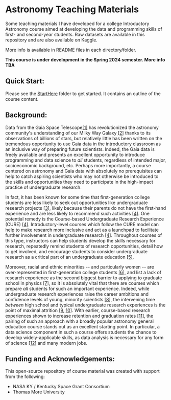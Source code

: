 # Astronomy Teaching Materials
Some teaching materials I have developed for a college Introductory Astronomy course aimed at developing the data and programming skills of first- and second-year students.  Raw datasets are available in this repository and are also available on Kaggle.

More info is available in README files in each directory/folder.

**This course is under development in the Spring 2024 semester.  More info TBA**


## Quick Start:
Please see the [StartHere](StartHere/courseOutline.md) folder to get started.  It contains an outline of the course content.


## Background:
Data from the Gaia Space Telescope[[1]](https://doi.org/10.1051/0004-6361/201629272) has revolutionized the astronomy community's understanding of our Milky Way Galaxy [[2]](https://doi.org/10.1016/j.ppnp.2021.103904) thanks to its observations of billions of stars, but relatively little has been written on the tremendous opportunity to use Gaia data in the introductory classroom as an inclusive way of preparing future scientists.  Indeed, the Gaia data is freely available and presents an excellent opportunity to introduce programming and data science to *all* students, regardless of intended major, socioeconomic background, etc.  Perhaps more importantly, a course centered on astronomy and Gaia data with absolutely no prerequisites can help to catch aspiring scientists who may not otherwise be introduced to the skills and opportunities they need to participate in the high-impact practice of undergraduate research.  

In fact, it has been known for some time that first-generation college students are less likely to seek out opportunities like undergraduate research projects [[3]](https://eric.ed.gov/?id=ED214431), likely because their parents do not have the first-hand experience and are less likely to recommend such activities [[4]](https://doi.org/10.1187/cbe.14-06-0099).  One potential remedy is the Course-based Undergraduate Research Experience (CURE) [[4]](https://doi.org/10.1187/cbe.14-06-0099). Introductory-level courses which follow the CURE model can help to make research more inclusive and act as a launchpad to facilitate further involvement in undergraduate research [[4]](https://doi.org/10.1187/cbe.14-06-0099).  Throughout courses of this type, instructors can help students develop the skills necessary for research, repeatedly remind students of research opportunities, detail how to get involved, and encourage students to consider undergraduate research as a critical part of an undergraduate education [[5]](https://www.researchgate.net/profile/Christopher-Madan/publication/256269033_The_Benefits_of_Undergraduate_Research_The_Student's_Perspective/links/00b7d5220d62626534000000/The-Benefits-of-Undergraduate-Research-The-Students-Perspective.pdf).  

Moreover, racial and ethnic minorities -- and particularly women -- are over-represented in first-generation college students [[6]](https://doi.org/10.1002/j.2161-1882.2013.00032.x), and list a lack of research experience as the second biggest barrier to applying to graduate school in physics [[7]](https://par.nsf.gov/servlets/purl/10061358), so it is absolutely vital that there are courses which prepare *all* students for such an important experience.
Indeed, while undergraduate research experiences raise the career ambitions and confidence levels of young, minority scientists [[8]](https://doi.org/10.1002/tea.21341), the intervening time *between* high school and typical undergraduate research experiences is the point of maximal attrition [\[9,](https://doi.org/10.1119/1.5145523) [10\]](https://citeseerx.ist.psu.edu/document?repid=rep1&type=pdf&doi=3283aab4c8e9289fedb73e6dfedb6465c32be148).
With earlier, course-based research experiences shown to increase retention and graduation rates [[11]](https://doi.org/10.1187/cbe.16-03-0117), the pairing of such an approach with a broadly popular astronomy general education course stands out as an excellent starting point.  In particular, a data science component in such a course offers students the chance to develop widely-applicable skills, as data analysis is necessary for any form of science [[12]](https://www.amstat.org/docs/default-source/amstat-documents/admi2016_dichevetall.pdf) and many modern jobs. 


## Funding and Acknowledgements:
This open-source repository of course material was created with support from the following:
- NASA KY / Kentucky Space Grant Consortium
- Thomas More University
